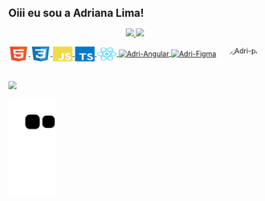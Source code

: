 ## Oiii eu sou a Adriana Lima!

<div align="center">
  <a href="https://github.com/Adrianalima08">
  <img height="180em" src="https://github-readme-stats.vercel.app/api?username=Adrianalima08&show_icons=true&theme=tokyonight&include_all_commits=true&count_private=true"/>
  <img height="180em" src="https://github-readme-stats.vercel.app/api/top-langs/?username=Adrianalima08&layout=compact&langs_count=7&theme=tokyonight"/>
</div>
  
<div style="display: inline_block"><br>
  <img align="center" alt="Adri-HTML" height="30" width="40" src="https://raw.githubusercontent.com/devicons/devicon/master/icons/html5/html5-original.svg">
  <img align="center" alt="Adri-CSS" height="30" width="40" src="https://raw.githubusercontent.com/devicons/devicon/master/icons/css3/css3-original.svg">
  <img align="center" alt="Adri-Js" height="30" width="40" src="https://raw.githubusercontent.com/devicons/devicon/master/icons/javascript/javascript-plain.svg">
  <img align="center" alt="Adri-Ts" height="30" width="40" src="https://raw.githubusercontent.com/devicons/devicon/master/icons/typescript/typescript-plain.svg">
  <img align="center" alt="Adri-React" height="30" width="40" src="https://raw.githubusercontent.com/devicons/devicon/master/icons/react/react-original.svg">
  <img align="center" alt="Adri-Angular" height="30" width="40" src="https://cdn.jsdelivr.net/gh/devicons/devicon/icons/angularjs/angularjs-original.svg">
  <img align="center" alt="Adri-Figma" height="30" width="40" src="https://cdn.jsdelivr.net/gh/devicons/devicon/icons/figma/figma-original.svg">
  
   <img align="right" alt="Adri-pic" height="150" style="border-radius:50px;" src="https://user-images.githubusercontent.com/94061868/175399280-f2f702bb-bd5b-4731-8be8-2752c515aaa6.png">
</div>
  
  #
  
<div> 
  <a href="" target="_blank"><img src="https://img.shields.io/badge/-LinkedIn-%230077B5?style=for-the-badge&logo=linkedin&logoColor=white" target="_blank"></a>
  
   ![Snake animation](https://github.com/Adrianalima08/Adrianalima08/blob/output/github-contribution-grid-snake.svg)
</div>
